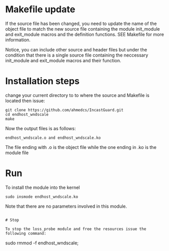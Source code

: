 # Makefile update
If the source file has been changed, you need to update the name of the object file to match the new source file containing the module init_module and exit_module macros and the definition functions. SEE Makefile for more information.

Notice, you can include other source and header files but under the condition that there is a single source file containing the neccessary init_module and exit_module macros and their function.

# Installation steps

change your current directory to to where the source and Makefile is located then issue:

```
git clone https://github.com/ahmedcs/IncastGuard.git
cd endhost_wndscale
make
```

Now the output files is as follows:
```
endhost_wndscale.o and endhost_wndscale.ko
```
The file ending with .o is the object file while the one ending in .ko is the module file


# Run
To install the module into the kernel
```
sudo insmode endhost_wndscale.ko
```

Note that there are no parameters involved in this module.
```

# Stop

To stop the loss_probe module and free the resources issue the following command:

```
sudo rmmod -f endhost_wndscale;
```
